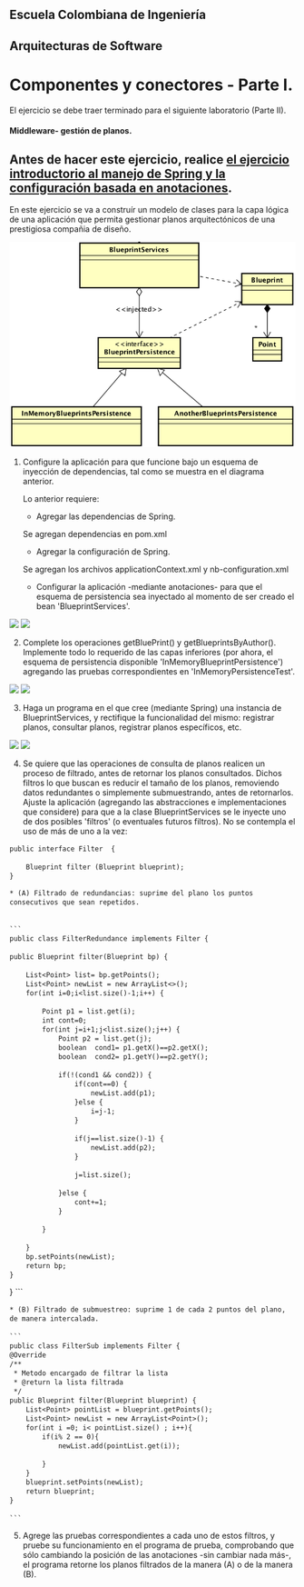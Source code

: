 ## Escuela Colombiana de Ingeniería

## Arquitecturas de Software

# Componentes y conectores - Parte I.

El ejercicio se debe traer terminado para el siguiente laboratorio (Parte II).

#### Middleware- gestión de planos.


## Antes de hacer este ejercicio, realice [el ejercicio introductorio al manejo de Spring y la configuración basada en anotaciones](https://github.com/ARSW-ECI/Spring_LightweightCont_Annotation-DI_Example).

En este ejercicio se va a construír un modelo de clases para la capa lógica de una aplicación que permita gestionar planos arquitectónicos de una prestigiosa compañia de diseño. 

![](img/ClassDiagram1.png)

1. Configure la aplicación para que funcione bajo un esquema de inyección de dependencias, tal como se muestra en el diagrama anterior.


	Lo anterior requiere:

	* Agregar las dependencias de Spring.
	
	Se agregan dependencias en pom.xml
	* Agregar la configuración de Spring.

	Se agregan los archivos applicationContext.xml y nb-configuration.xml
	
	
	* Configurar la aplicación -mediante anotaciones- para que el esquema de persistencia sea inyectado al momento de ser creado el bean 'BlueprintServices'.


![](https://github.com/DavidPZ666/ARSWLAB04/blob/main/Parte%20II/img/Punto1Parte3.png)
![](https://github.com/DavidPZ666/ARSWLAB04/blob/main/Parte%20II/img/Punto1Parte3.png)


2. Complete los operaciones getBluePrint() y getBlueprintsByAuthor(). Implemente todo lo requerido de las capas inferiores (por ahora, el esquema de persistencia disponible 'InMemoryBlueprintPersistence') agregando las pruebas correspondientes en 'InMemoryPersistenceTest'.

![](https://github.com/DavidPZ666/ARSWLAB04/blob/main/Parte%20II/img/Punto2%201.png)
![](https://github.com/DavidPZ666/ARSWLAB04/blob/main/Parte%20II/img/Punto2%202.png)

3. Haga un programa en el que cree (mediante Spring) una instancia de BlueprintServices, y rectifique la funcionalidad del mismo: registrar planos, consultar planos, registrar planos específicos, etc.

![](https://github.com/DavidPZ666/ARSWLAB04/blob/main/Parte%20II/img/Parte%203.png)
![](https://github.com/DavidPZ666/ARSWLAB04/blob/main/Parte%20II/img/Parte%2032.png)

4. Se quiere que las operaciones de consulta de planos realicen un proceso de filtrado, antes de retornar los planos consultados. Dichos filtros lo que buscan es reducir el tamaño de los planos, removiendo datos redundantes o simplemente submuestrando, antes de retornarlos. Ajuste la aplicación (agregando las abstracciones e implementaciones que considere) para que a la clase BlueprintServices se le inyecte uno de dos posibles 'filtros' (o eventuales futuros filtros). No se contempla el uso de más de uno a la vez:

```
public interface Filter  {

    Blueprint filter (Blueprint blueprint);
} 
```

	* (A) Filtrado de redundancias: suprime del plano los puntos consecutivos que sean repetidos.
	
	
	```
	public class FilterRedundance implements Filter {

    public Blueprint filter(Blueprint bp) {

        List<Point> list= bp.getPoints();
        List<Point> newList = new ArrayList<>();
        for(int i=0;i<list.size()-1;i++) {

            Point p1 = list.get(i);
            int cont=0;
            for(int j=i+1;j<list.size();j++) {
                Point p2 = list.get(j);
                boolean  cond1= p1.getX()==p2.getX();
                boolean  cond2= p1.getY()==p2.getY();

                if(!(cond1 && cond2)) {
                    if(cont==0) {
                        newList.add(p1);
                    }else {
                        i=j-1;
                    }

                    if(j==list.size()-1) {
                        newList.add(p2);
                    }

                    j=list.size();

                }else {
                    cont+=1;
                }

            }

        }
        bp.setPoints(newList);
        return bp;
    }
}
	```
	
	
	* (B) Filtrado de submuestreo: suprime 1 de cada 2 puntos del plano, de manera intercalada.
	
	```
	public class FilterSub implements Filter {
    @Override
    /**
     * Metodo encargado de filtrar la lista
     * @return la lista filtrada
     */
    public Blueprint filter(Blueprint blueprint) {
        List<Point> pointList = blueprint.getPoints();
        List<Point> newList = new ArrayList<Point>();
        for(int i =0; i< pointList.size() ; i++){
            if(i% 2 == 0){
                newList.add(pointList.get(i));

            }
        }
        blueprint.setPoints(newList);
        return blueprint;
    }
	
	```

5. Agrege las pruebas correspondientes a cada uno de estos filtros, y pruebe su funcionamiento en el programa de prueba, comprobando que sólo cambiando la posición de las anotaciones -sin cambiar nada más-, el programa retorne los planos filtrados de la manera (A) o de la manera (B). 
